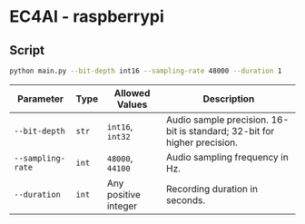 # EC4AI - raspberrypi

## Script

```bash
python main.py --bit-depth int16 --sampling-rate 48000 --duration 1

```

| Parameter         | Type  | Allowed Values       | Description                                                              |
| ----------------- | ----- | -------------------- | ------------------------------------------------------------------------ |
| `--bit-depth`     | `str` | `int16`, `int32`     | Audio sample precision. 16-bit is standard; 32-bit for higher precision. |
| `--sampling-rate` | `int` | `48000`, `44100`     | Audio sampling frequency in Hz.                                          |
| `--duration`      | `int` | Any positive integer | Recording duration in seconds.                                           |

